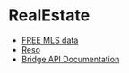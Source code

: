 # RealEstate
* [FREE MLS data](https://medium.com/@patpohler/how-to-get-free-mls-data-to-develop-your-web-or-mobile-app-d31faf15830b)
* [Reso](https://www.reso.org/mls-data-access/)
* [Bridge API Documentation](https://bridgedataoutput.com/docs/platform/)

